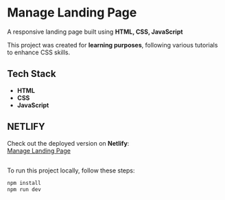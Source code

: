 #  Manage Landing Page  

A responsive landing page built using **HTML, CSS, JavaScript**

This project was created for **learning purposes**, following various tutorials to enhance CSS skills. 

##  Tech Stack  
- **HTML** 
- **CSS** 
- **JavaScript** 


## NETLIFY
Check out the deployed version on **Netlify**:  
[Manage Landing Page](https://man4ge.netlify.app/)


##
To run this project locally, follow these steps:  

```sh
npm install
npm run dev

